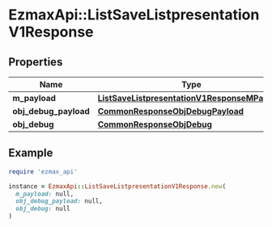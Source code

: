 # EzmaxApi::ListSaveListpresentationV1Response

## Properties

| Name | Type | Description | Notes |
| ---- | ---- | ----------- | ----- |
| **m_payload** | [**ListSaveListpresentationV1ResponseMPayload**](ListSaveListpresentationV1ResponseMPayload.md) |  |  |
| **obj_debug_payload** | [**CommonResponseObjDebugPayload**](CommonResponseObjDebugPayload.md) |  | [optional] |
| **obj_debug** | [**CommonResponseObjDebug**](CommonResponseObjDebug.md) |  | [optional] |

## Example

```ruby
require 'ezmax_api'

instance = EzmaxApi::ListSaveListpresentationV1Response.new(
  m_payload: null,
  obj_debug_payload: null,
  obj_debug: null
)
```

